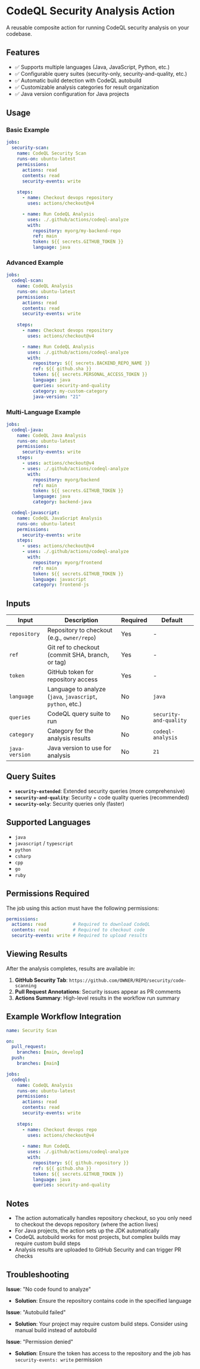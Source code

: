 # CodeQL Security Analysis Action

A reusable composite action for running CodeQL security analysis on your codebase.

## Features

- ✅ Supports multiple languages (Java, JavaScript, Python, etc.)
- ✅ Configurable query suites (security-only, security-and-quality, etc.)
- ✅ Automatic build detection with CodeQL autobuild
- ✅ Customizable analysis categories for result organization
- ✅ Java version configuration for Java projects

## Usage

### Basic Example

```yaml
jobs:
  security-scan:
    name: CodeQL Security Scan
    runs-on: ubuntu-latest
    permissions:
      actions: read
      contents: read
      security-events: write
    
    steps:
      - name: Checkout devops repository
        uses: actions/checkout@v4

      - name: Run CodeQL Analysis
        uses: ./.github/actions/codeql-analyze
        with:
          repository: myorg/my-backend-repo
          ref: main
          token: ${{ secrets.GITHUB_TOKEN }}
          language: java
```

### Advanced Example

```yaml
jobs:
  codeql-scan:
    name: CodeQL Analysis
    runs-on: ubuntu-latest
    permissions:
      actions: read
      contents: read
      security-events: write
    
    steps:
      - name: Checkout devops repository
        uses: actions/checkout@v4

      - name: Run CodeQL Analysis
        uses: ./.github/actions/codeql-analyze
        with:
          repository: ${{ secrets.BACKEND_REPO_NAME }}
          ref: ${{ github.sha }}
          token: ${{ secrets.PERSONAL_ACCESS_TOKEN }}
          language: java
          queries: security-and-quality
          category: my-custom-category
          java-version: "21"
```

### Multi-Language Example

```yaml
jobs:
  codeql-java:
    name: CodeQL Java Analysis
    runs-on: ubuntu-latest
    permissions:
      security-events: write
    steps:
      - uses: actions/checkout@v4
      - uses: ./.github/actions/codeql-analyze
        with:
          repository: myorg/backend
          ref: main
          token: ${{ secrets.GITHUB_TOKEN }}
          language: java
          category: backend-java

  codeql-javascript:
    name: CodeQL JavaScript Analysis
    runs-on: ubuntu-latest
    permissions:
      security-events: write
    steps:
      - uses: actions/checkout@v4
      - uses: ./.github/actions/codeql-analyze
        with:
          repository: myorg/frontend
          ref: main
          token: ${{ secrets.GITHUB_TOKEN }}
          language: javascript
          category: frontend-js
```

## Inputs

| Input | Description | Required | Default |
|-------|-------------|----------|---------|
| `repository` | Repository to checkout (e.g., `owner/repo`) | Yes | - |
| `ref` | Git ref to checkout (commit SHA, branch, or tag) | Yes | - |
| `token` | GitHub token for repository access | Yes | - |
| `language` | Language to analyze (`java`, `javascript`, `python`, etc.) | No | `java` |
| `queries` | CodeQL query suite to run | No | `security-and-quality` |
| `category` | Category for the analysis results | No | `codeql-analysis` |
| `java-version` | Java version to use for analysis | No | `21` |

## Query Suites

- **`security-extended`**: Extended security queries (more comprehensive)
- **`security-and-quality`**: Security + code quality queries (recommended)
- **`security-only`**: Security queries only (faster)

## Supported Languages

- `java`
- `javascript` / `typescript`
- `python`
- `csharp`
- `cpp`
- `go`
- `ruby`

## Permissions Required

The job using this action must have the following permissions:

```yaml
permissions:
  actions: read          # Required to download CodeQL
  contents: read         # Required to checkout code
  security-events: write # Required to upload results
```

## Viewing Results

After the analysis completes, results are available in:

1. **GitHub Security Tab**: `https://github.com/OWNER/REPO/security/code-scanning`
2. **Pull Request Annotations**: Security issues appear as PR comments
3. **Actions Summary**: High-level results in the workflow run summary

## Example Workflow Integration

```yaml
name: Security Scan

on:
  pull_request:
    branches: [main, develop]
  push:
    branches: [main]

jobs:
  codeql:
    name: CodeQL Analysis
    runs-on: ubuntu-latest
    permissions:
      actions: read
      contents: read
      security-events: write
    
    steps:
      - name: Checkout devops repo
        uses: actions/checkout@v4
      
      - name: Run CodeQL
        uses: ./.github/actions/codeql-analyze
        with:
          repository: ${{ github.repository }}
          ref: ${{ github.sha }}
          token: ${{ secrets.GITHUB_TOKEN }}
          language: java
          queries: security-and-quality
```

## Notes

- The action automatically handles repository checkout, so you only need to checkout the devops repository (where the action lives)
- For Java projects, the action sets up the JDK automatically
- CodeQL autobuild works for most projects, but complex builds may require custom build steps
- Analysis results are uploaded to GitHub Security and can trigger PR checks

## Troubleshooting

**Issue**: "No code found to analyze"
- **Solution**: Ensure the repository contains code in the specified language

**Issue**: "Autobuild failed"
- **Solution**: Your project may require custom build steps. Consider using manual build instead of autobuild

**Issue**: "Permission denied"
- **Solution**: Ensure the token has access to the repository and the job has `security-events: write` permission
